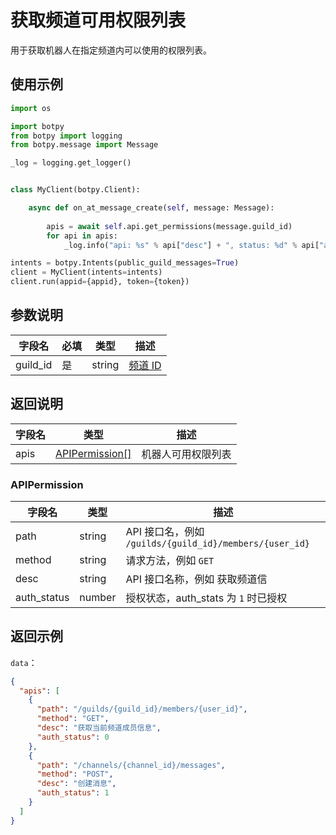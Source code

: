 # 获取频道可用权限列表 

用于获取机器人在指定频道内可以使用的权限列表。

## 使用示例


```python
import os

import botpy
from botpy import logging
from botpy.message import Message

_log = logging.get_logger()


class MyClient(botpy.Client):

    async def on_at_message_create(self, message: Message):
      
        apis = await self.api.get_permissions(message.guild_id)
        for api in apis:
            _log.info("api: %s" % api["desc"] + ", status: %d" % api["auth_status"])

intents = botpy.Intents(public_guild_messages=True)
client = MyClient(intents=intents)
client.run(appid={appid}, token={token})
```

## 参数说明

| 字段名  | 必填 | 类型   | 描述                         |
| ------- | ---- | ------ | ---------------------------- |
| guild_id | 是   | string | [频道 ID](../../model/guild.md) |

## 返回说明

| 字段名 | 类型                              | 描述               |
| ------ | --------------------------------- | ------------------ |
| apis   | [APIPermission[]](#APIPermission) | 机器人可用权限列表 |

### APIPermission

| 字段名      | 类型   | 描述                                                    |
| ----------- | ------ | ------------------------------------------------------- |
| path        | string | API 接口名，例如 `/guilds/{guild_id}/members/{user_id}` |
| method      | string | 请求方法，例如 `GET`                                    |
| desc        | string | API 接口名称，例如 获取频道信                           |
| auth_status | number | 授权状态，auth_stats 为 `1` 时已授权                    |

## 返回示例

`data`：

```json
{
  "apis": [
    {
      "path": "/guilds/{guild_id}/members/{user_id}",
      "method": "GET",
      "desc": "获取当前频道成员信息",
      "auth_status": 0
    },
    {
      "path": "/channels/{channel_id}/messages",
      "method": "POST",
      "desc": "创建消息",
      "auth_status": 1
    }
  ]
}
```
